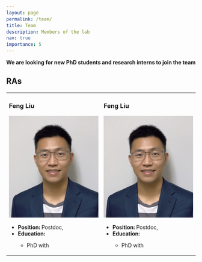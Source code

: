 ```yaml
---
layout: page
permalink: /team/
title: Team
description: Members of the lab
nav: true
importance: 5
---
```


 **We are  looking for new PhD students and research interns to join the team**

## RAs

<table>
  <tr>
    <td valign="top">

### Feng Liu
![Feng Liu Portrait](../assets/img/my_pic.jpg)
- **Position:** Postdoc,  
- **Education:**
  - PhD with  

    </td>
    <td valign="top">

### Feng Liu
![Feng Liu Portrait](../assets/img/my_pic.jpg)
- **Position:** Postdoc,  
- **Education:**
  - PhD with

    </td>
  </tr>
</table>